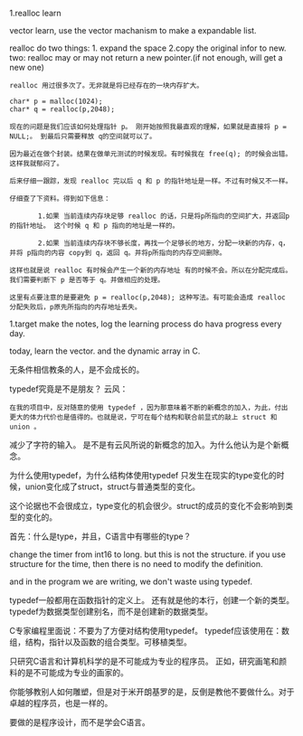 1.realloc learn

vector learn, use the vector machanism to make a expandable list.

realloc do two things: 1. expand the space 2.copy the original infor to new.
two: realloc may or may not return a new pointer.(if not enough, will get a new one)

    realloc 用过很多次了。无非就是将已经存在的一块内存扩大。
    
    char* p = malloc(1024);
    char* q = realloc(p,2048);
    
    现在的问题是我们应该如何处理指针 p。 刚开始按照我最直观的理解，如果就是直接将 p = NULL;。 到最后只需要释放 q的空间就可以了。
    
    因为最近在做个封装。结果在做单元测试的时候发现。有时候我在 free(q); 的时候会出错。这样我就郁闷了。
    
    后来仔细一跟踪，发现 realloc 完以后 q 和 p 的指针地址是一样。不过有时候又不一样。
    
    仔细查了下资料。得到如下信息：
    
           1.如果 当前连续内存块足够 realloc 的话，只是将p所指向的空间扩大，并返回p的指针地址。 这个时候 q 和 p 指向的地址是一样的。
    
           2.如果 当前连续内存块不够长度，再找一个足够长的地方，分配一块新的内存，q，并将 p指向的内容 copy到 q，返回 q。并将p所指向的内存空间删除。
    
    这样也就是说 realloc 有时候会产生一个新的内存地址 有的时候不会。所以在分配完成后。我们需要判断下 p 是否等于 q。并做相应的处理。
    
    这里有点要注意的是要避免 p = realloc(p,2048); 这种写法。有可能会造成 realloc 分配失败后，p原先所指向的内存地址丢失。


1.target
make the notes, log the learning process
do hava progress every day.

today, learn the vector.
and the dynamic array in C.

无条件相信教条的人，是不会成长的。

typedef究竟是不是朋友？
云风：

    在我的项目中，反对随意的使用 typedef ，因为那意味着不断的新概念的加入，为此，付出更大的体力代价也是值得的。也就是说，宁可在每个结构和联合前显式的敲上 struct 和 union 。

减少了字符的输入。
是不是有云风所说的新概念的加入。为什么他认为是个新概念。


为什么使用typedef，为什么结构体使用typedef
只发生在现实的type变化的时候，union变化成了struct，struct与普通类型的变化。

这个论据也不会很成立，type变化的机会很少。struct的成员的变化不会影响到类型的变化的。

首先：什么是type，并且，C语言中有哪些的type？

change the timer from int16 to long.
but this is not the structure.
if you use structure for the time, then there is no need to modify the definition.

and in the program we are writing, we don't waste using typedef.

typedef一般都用在函数指针的定义上。
还有就是他的本行，创建一个新的类型。typedef为数据类型创建别名，而不是创建新的数据类型。

C专家编程里面说：不要为了方便对结构使用typedef。
typedef应该使用在：数组，结构，指针以及函数的组合类型。可移植类型。


只研究C语言和计算机科学的是不可能成为专业的程序员。
正如，研究画笔和颜料的是不可能成为专业的画家的。

你能够教别人如何雕塑，但是对于米开朗基罗的是，反倒是教他不要做什么。对于卓越的程序员，也是一样的。

要做的是程序设计，而不是学会C语言。








